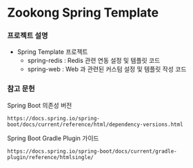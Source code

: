 # Zookong Spring Template

### 프로젝트 설명

- Spring Template 프로젝트
    - spring-redis : Redis 관련 연동 설정 및 템플릿 코드
    - spring-web : Web 과 관련된 커스텀 설정 및 템플릿 작성 코드


### 참고 문헌

Spring Boot 의존성 버전
```
https://docs.spring.io/spring-boot/docs/current/reference/html/dependency-versions.html
```

Spring Boot Gradle Plugin 가이드
```
https://docs.spring.io/spring-boot/docs/current/gradle-plugin/reference/htmlsingle/
```


